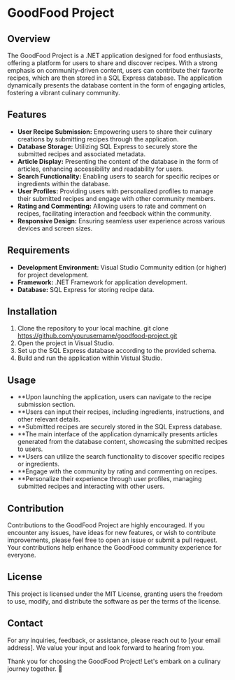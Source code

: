 ﻿# GoodFood Project

## Overview
The GoodFood Project is a .NET application designed for food enthusiasts, offering a platform for users to share and discover recipes. With a strong emphasis on community-driven content, users can contribute their favorite recipes, which are then stored in a SQL Express database. The application dynamically presents the database content in the form of engaging articles, fostering a vibrant culinary community.

## Features
- **User Recipe Submission:** Empowering users to share their culinary creations by submitting recipes through the application.
- **Database Storage:** Utilizing SQL Express to securely store the submitted recipes and associated metadata.
- **Article Display:** Presenting the content of the database in the form of articles, enhancing accessibility and readability for users.
- **Search Functionality:** Enabling users to search for specific recipes or ingredients within the database.
- **User Profiles:** Providing users with personalized profiles to manage their submitted recipes and engage with other community members.
- **Rating and Commenting:** Allowing users to rate and comment on recipes, facilitating interaction and feedback within the community.
- **Responsive Design:** Ensuring seamless user experience across various devices and screen sizes.

## Requirements
- **Development Environment:** Visual Studio Community edition (or higher) for project development.
- **Framework:** .NET Framework for application development.
- **Database:** SQL Express for storing recipe data.

## Installation
1. Clone the repository to your local machine.
   git clone https://github.com/yourusername/goodfood-project.git
2. Open the project in Visual Studio.
3. Set up the SQL Express database according to the provided schema.
4. Build and run the application within Vistual Studio.

## Usage
- **Upon launching the application, users can navigate to the recipe submission section.
- **Users can input their recipes, including ingredients, instructions, and other relevant details.
- **Submitted recipes are securely stored in the SQL Express database.
- **The main interface of the application dynamically presents articles generated from the database content, showcasing the submitted recipes to users.
- **Users can utilize the search functionality to discover specific recipes or ingredients.
- **Engage with the community by rating and commenting on recipes.
- **Personalize their experience through user profiles, managing submitted recipes and interacting with other users.

## Contribution
Contributions to the GoodFood Project are highly encouraged. If you encounter any issues, have ideas for new features, or wish to contribute improvements, please feel free to open an issue or submit a pull request. Your contributions help enhance the GoodFood community experience for everyone.

## License

This project is licensed under the MIT License, granting users the freedom to use, modify, and distribute the software as per the terms of the license.

## Contact

For any inquiries, feedback, or assistance, please reach out to [your email address]. We value your input and look forward to hearing from you.

Thank you for choosing the GoodFood Project! Let's embark on a culinary journey together. 🍴
